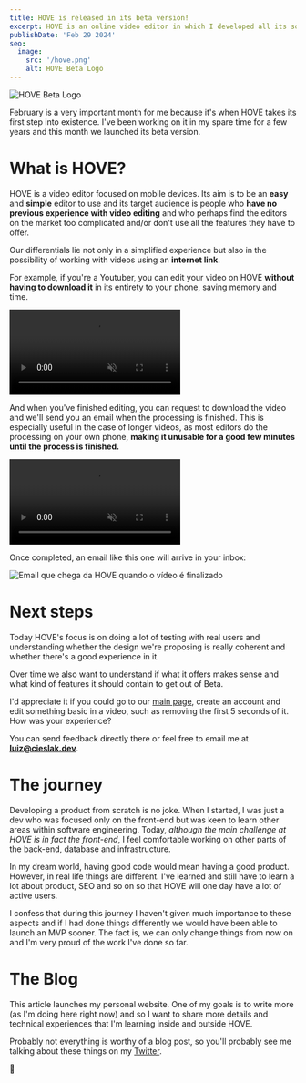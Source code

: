 ```yaml
---
title: HOVE is released in its beta version!
excerpt: HOVE is an online video editor in which I developed all its source code from scratch. Here I share some details about this launch experience.
publishDate: 'Feb 29 2024'
seo:
  image:
    src: '/hove.png'
    alt: HOVE Beta Logo
---
```


![HOVE Beta Logo](/hove.png)

February is a very important month for me because it's when HOVE takes its first step into existence. I've been working on it in my spare time for a few years and this month we launched its beta version.

# What is HOVE?

HOVE is a video editor focused on mobile devices. Its aim is to be an **easy** and **simple** editor to use and its target audience is people who **have no previous experience with video editing** and who perhaps find the editors on the market too complicated and/or don't use all the features they have to offer.

Our differentials lie not only in a simplified experience but also in the possibility of working with videos using an **internet link**.

For example, if you're a Youtuber, you can edit your video on HOVE **without having to download it** in its entirety to your phone, saving memory and time.

<video autoplay muted loop src="/hove1.mp4"></video>

<!-- _Fazendo a edição de um vídeo que fiz na Union Square 8 anos atras. O tempo voa demais!_ -->

And when you've finished editing, you can request to download the video and we'll send you an email when the processing is finished.
This is especially useful in the case of longer videos, as most editors do the processing on your own phone, **making it unusable for a good few minutes until the process is finished.**

<video autoplay muted loop src="/hove2.mp4"></video>

Once completed, an email like this one will arrive in your inbox:

<img class="body-image" alt="Email que chega da HOVE quando o vídeo é finalizado" src="/hove3.jpg"></img>

# Next steps

Today HOVE's focus is on doing a lot of testing with real users and understanding whether the design we're proposing is really coherent and whether there's a good experience in it.

Over time we also want to understand if what it offers makes sense and what kind of features it should contain to get out of Beta.

I'd appreciate it if you could go to our [main page](https://hove.video), create an account and edit something basic in a video, such as removing the first 5 seconds of it. How was your experience?

You can send feedback directly there or feel free to email me at **luiz@cieslak.dev**.

# The journey

Developing a product from scratch is no joke. When I started, I was just a dev who was focused only on the front-end but was keen to learn other areas within software engineering. Today, _although the main challenge at HOVE is in fact the front-end_, I feel comfortable working on other parts of the back-end, database and infrastructure.

In my dream world, having good code would mean having a good product. However, in real life things are different. I've learned and still have to learn a lot about product, SEO and so on so that HOVE will one day have a lot of active users.

I confess that during this journey I haven't given much importance to these aspects and if I had done things differently we would have been able to launch an MVP sooner. The fact is, we can only change things from now on and I'm very proud of the work I've done so far.

# The Blog

This article launches my personal website. One of my goals is to write more (as I'm doing here right now) and so I want to share more details and technical experiences that I'm learning inside and outside HOVE.

Probably not everything is worthy of a blog post, so you'll probably see me talking about these things on my [Twitter](https://twitter.com/_luizcieslak).

🤗
